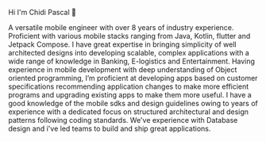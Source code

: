 Hi I'm Chidi Pascal 👋

A versatile mobile engineer with over 8 years of industry experience. Proficient with various mobile 
stacks ranging from Java, Kotlin, flutter and Jetpack Compose. I have great expertise in bringing simplicity of well 
architected designs into developing scalable, complex applications with a wide range of knowledge in Banking, 
E-logistics and Entertainment. Having experience in mobile development with deep understanding 
of Object oriented programming, I’m proficient at developing apps based on customer specifications recommending 
application changes to make more efficient programs and upgrading existing apps to make them more useful. 
I have a good knowledge of the mobile sdks and design guidelines owing to years of experience with a dedicated 
focus on structured architectural and design patterns following coding standards. We've experience with Database design
and i've led teams to build and ship great applications. 

